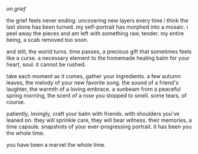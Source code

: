 *on grief* 
 
the grief feels never ending. uncovering new layers every time i think the last stone has been turned. my self-portrait has morphed into a mosaic. i peel away the pieces and am left with something raw, tender. my entire being, a scab removed too soon.  
 
and still, the world turns. time passes, a precious gift that sometimes feels like a curse. a necessary element to the homemade healing balm for your heart, soul. it cannot be rushed.  
 
take each moment as it comes, gather your ingredients. a few autumn leaves, the melody of your new favorite song. the sound of a friend's laughter, the warmth of a loving embrace. a sunbeam from a peaceful spring morning, the scent of a rose you stopped to smell. some tears, of course.  
 
patiently, lovingly, craft your balm with friends. with shoulders you've leaned on. they will sprinkle care, they will bear witness. their memories, a time capsule. snapshots of your ever-progressing portrait. it has been you the whole time.  
 
you have been a marvel the whole time.  
